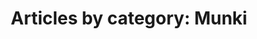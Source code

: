 ---
layout: blog_by_category
title: 'Articles by category: Munki'
category: munki
permalink: "/blog/category/munki/"
image: /assets/img/banner/welcome.png
tagline: "<br>Our Blog"
---